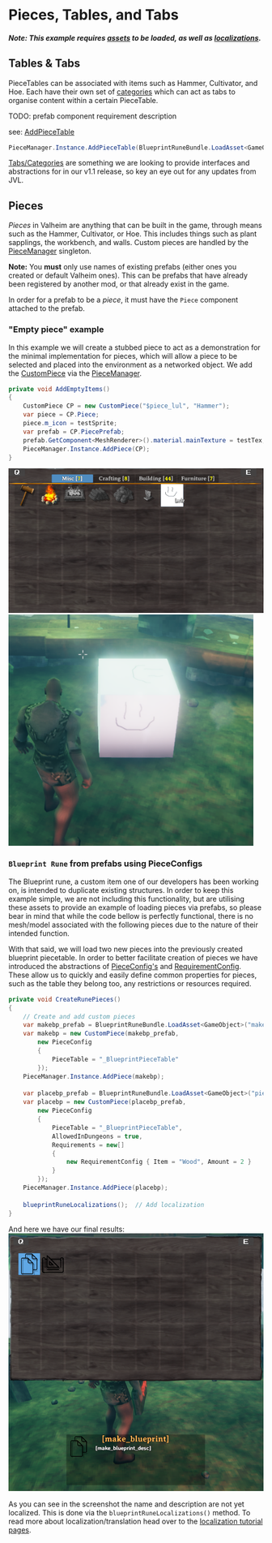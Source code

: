 # Pieces, Tables, and Tabs


##### Note: _This example requires [assets](assets.md) to be loaded, as well as [localizations](localization.md)._

## Tables & Tabs

PieceTables can be associated with items such as Hammer, Cultivator, and Hoe. Each have their own set of [categories](piece-categories.md) which can act as tabs to organise content within a certain PieceTable. 

TODO: prefab component requirement description

see: [AddPieceTable](xref:JotunnLib.Managers.PieceManager.AddPieceTable(UnityEngine.GameObject))
```cs
PieceManager.Instance.AddPieceTable(BlueprintRuneBundle.LoadAsset<GameObject>("_BlueprintPieceTable"));
```

[Tabs/Categories](piece-categories.md) are something we are looking to provide interfaces and abstractions for in our v1.1 release, so key an eye out for any updates from JVL.

## Pieces
_Pieces_ in Valheim are anything that can be built in the game, through means such as the Hammer, Cultivator, or Hoe. This includes things such as plant sapplings, the workbench, and walls. Custom pieces are handled by the [PieceManager](xref:JotunnLib.Managers.PieceManager) singleton.  

**Note:** You **must** only use names of existing prefabs (either ones you created or default Valheim ones). This can be prefabs that have already been registered by another mod, or that already exist in the game.  

In order for a prefab to be a _piece_, it must have the `Piece` component attached to the prefab.

### "Empty piece" example

In this example we will create a stubbed piece to act as a demonstration for the minimal implementation for pieces, which will allow a piece to be selected and placed into the environment as a networked object. We add the [CustomPiece](xref:JotunnLib.Entities.CustomPiece) via the [PieceManager](xref:JotunnLib.Managers.PieceManager.AddPiece(JotunnLib.Entities.CustomPiece)).

```cs
private void AddEmptyItems()
{
    CustomPiece CP = new CustomPiece("$piece_lul", "Hammer");
    var piece = CP.Piece;
    piece.m_icon = testSprite;
    var prefab = CP.PiecePrefab;
    prefab.GetComponent<MeshRenderer>().material.mainTexture = testTex;
    PieceManager.Instance.AddPiece(CP);
}
```
![Piece Stub](../../images/data/pieceStub.png) ![Piece Stub Placed](../../images/data/pieceStubPlaced.png)


### `Blueprint Rune` from prefabs using PieceConfigs

The Blueprint rune, a custom item one of our developers has been working on, is intended to duplicate existing structures. In order to keep this example simple, we are not including this functionality, but are utilising these assets to provide an example of loading pieces via prefabs, so please bear in mind that while the code bellow is perfectly functional, there is no mesh/model associated with the following pieces due to the nature of their intended function.

With that said, we will load two new pieces into the previously created blueprint piecetable. In order to better facilitate creation of pieces we have introduced the abstractions of [PieceConfig's](xref:JotunnLib.Configs.PieceConfig) and [RequirementConfig](xref:JotunnLib.Configs.RequirementConfig). These allow us to quickly and easily define common properties for pieces, such as the table they belong too, any restrictions or resources required.

```cs
private void CreateRunePieces()
{
    // Create and add custom pieces
    var makebp_prefab = BlueprintRuneBundle.LoadAsset<GameObject>("make_blueprint");
    var makebp = new CustomPiece(makebp_prefab,
        new PieceConfig
        {
            PieceTable = "_BlueprintPieceTable"
        });
    PieceManager.Instance.AddPiece(makebp);

    var placebp_prefab = BlueprintRuneBundle.LoadAsset<GameObject>("piece_blueprint");
    var placebp = new CustomPiece(placebp_prefab,
        new PieceConfig
        {
            PieceTable = "_BlueprintPieceTable",
            AllowedInDungeons = true,
            Requirements = new[]
            {
                new RequirementConfig { Item = "Wood", Amount = 2 }
            }
        });
    PieceManager.Instance.AddPiece(placebp);
    
    blueprintRuneLocalizations();  // Add localization
}
```

And here we have our final results:<br />
![Blue Print Rune Piece Table](../../images/data/BluePrintRunePieceTable.png)

As you can see in the screenshot the name and description are not yet localized. This is done via the `blueprintRuneLocalizations()` method. To read more about localization/translation head over to the [localization tutorial pages](localization.md).
